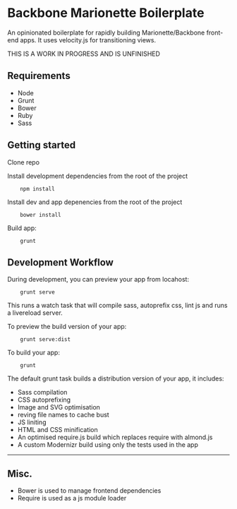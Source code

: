 Backbone Marionette Boilerplate
===============================

An opinionated boilerplate for rapidly building Marionette/Backbone front-end apps. It uses velocity.js for transitioning views.

THIS IS A WORK IN PROGRESS AND IS UNFINISHED

## Requirements

* Node
* Grunt
* Bower
* Ruby
* Sass

## Getting started

Clone repo

Install development dependencies from the root of the project

        npm install


Install dev and app depenencies from the root of the project

        bower install


Build app:

        grunt

## Development Workflow

During development, you can preview your app from locahost:

        grunt serve


This runs a watch task that will compile sass, autoprefix css, lint js and runs a livereload server.

To preview the build version of your app:

        grunt serve:dist


To build your app:

        grunt


The default grunt task builds a distribution version of your app, it includes:

* Sass compilation
* CSS autoprefixing
* Image and SVG optimisation
* reving file names to cache bust
* JS liniting
* HTML and CSS minification
* An optimised require.js build which replaces require with almond.js
* A custom Modernizr build using only the tests used in the app

* * *

## Misc.

* Bower is used to manage frontend dependencies
* Require is used as a js module loader

